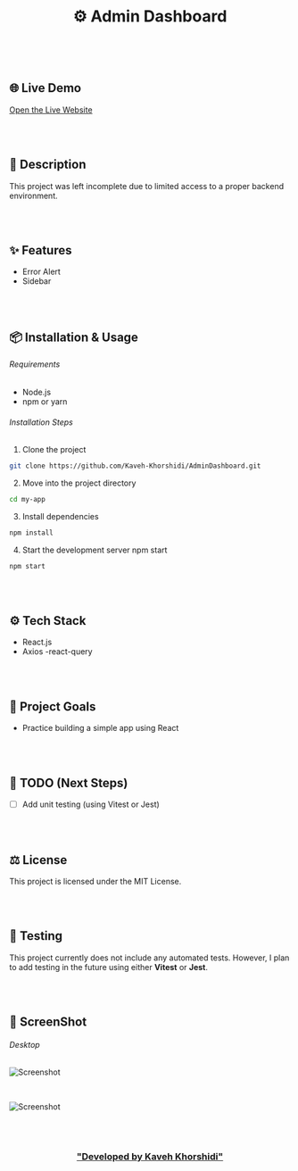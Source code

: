 <h1 align="center">⚙️ Admin Dashboard </h1>



<br/>
<br/>
<br/>


## 🌐 Live Demo  
[Open the Live Website](https://admin-dashboard-seven-hazel-62.vercel.app/)


<br/>
<br/>


## 📄 Description

This project was left incomplete due to limited access to a proper backend environment.


<br/>
<br/>


## ✨ Features

- Error Alert
- Sidebar 


<br/>
<br/>


## 📦 Installation & Usage

###### Requirements 
- Node.js 
- npm or yarn

###### Installation Steps 

1. Clone the project 
```bash
git clone https://github.com/Kaveh-Khorshidi/AdminDashboard.git
```

2. Move into the project directory
```bash
cd my-app
```

3. Install dependencies
```bash
npm install
```

4. Start the development server
npm start
```bash
npm start
```



<br/>
<br/>


## ⚙️ Tech Stack
- React.js
- Axios
-react-query


<br/>
<br/>

## 🎯 Project Goals
- Practice building a simple app using React 


<br/>
<br/>


## 📌 TODO (Next Steps)

- [ ] Add unit testing (using Vitest or Jest)


<br/>
<br/>


## ⚖️ License
This project is licensed under the MIT License.


<br/>
<br/>


## 🧪 Testing
This project currently does not include any automated tests. However, I plan to add testing in the future using either **Vitest** or **Jest**.


<br/>
<br/>


## 🌌 ScreenShot

###### Desktop
![Screenshot](./public/reademe%20screenshot/s1.png)

<br/>

![Screenshot](./public/reademe%20screenshot/s2.png)


<br/>
<br/>


<h3 align="center">

<a href="https://github.com/Kaveh-Khorshidi" >
"Developed  by  Kaveh Khorshidi"
</a>

</h3>

